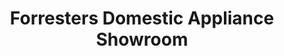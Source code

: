 ---
title: "Forresters Domestic Appliance Showroom"
url: /cramlington/forresters-domestic-appliance-showroom/
shop: Haushaltsgeräte
---